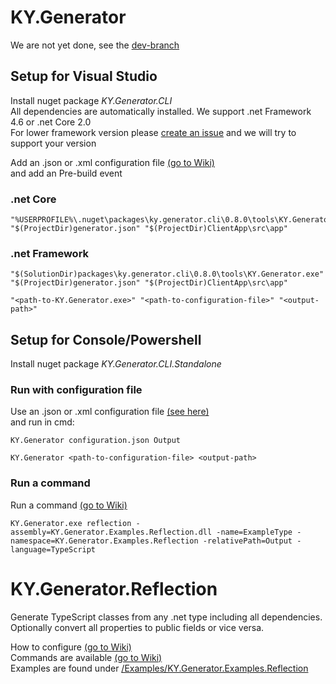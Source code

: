 # KY.Generator
We are not yet done, see the [dev-branch](https://github.com/KY-Programming/generator/tree/dev)

## Setup for Visual Studio
Install nuget package *KY.Generator.CLI*  
All dependencies are automatically installed. We support .net Framework 4.6 or .net Core 2.0  
For lower framework version please [create an issue](https://github.com/KY-Programming/generator/issues/new) and we will try to support your version

Add an .json or .xml configuration file [(go to Wiki)](https://github.com/KY-Programming/generator/wiki/Configuration)  
and add an Pre-build event
### .net Core
```
"%USERPROFILE%\.nuget\packages\ky.generator.cli\0.8.0\tools\KY.Generator.exe" "$(ProjectDir)generator.json" "$(ProjectDir)ClientApp\src\app"
```

### .net Framework
```
"$(SolutionDir)packages\ky.generator.cli\0.8.0\tools\KY.Generator.exe" "$(ProjectDir)generator.json" "$(ProjectDir)ClientApp\src\app"
```
```
"<path-to-KY.Generator.exe>" "<path-to-configuration-file>" "<output-path>"
```

## Setup for Console/Powershell
Install nuget package *KY.Generator.CLI.Standalone*

### Run with configuration file
Use an .json or .xml configuration file [(see here)](https://github.com/KY-Programming/generator/wiki/Configuration)  
and run in cmd:
```
KY.Generator configuration.json Output
```
```
KY.Generator <path-to-configuration-file> <output-path>
```

### Run a command
Run a command [(go to Wiki)](https://github.com/KY-Programming/generator/wiki/Commands)
```
KY.Generator.exe reflection -assembly=KY.Generator.Examples.Reflection.dll -name=ExampleType -namespace=KY.Generator.Examples.Reflection -relativePath=Output -language=TypeScript
```

# KY.Generator.Reflection
Generate TypeScript classes from any .net type including all dependencies.  
Optionally convert all properties to public fields or vice versa.

How to configure [(go to Wiki)](https://github.com/KY-Programming/generator/wiki/Configuration#reflection)  
Commands are available [(go to Wiki)](https://github.com/KY-Programming/generator/wiki/Commands#reflection)  
Examples are found under [/Examples/KY.Generator.Examples.Reflection](https://github.com/KY-Programming/generator/tree/master/Examples/KY.Generator.Examples.Reflection)  
